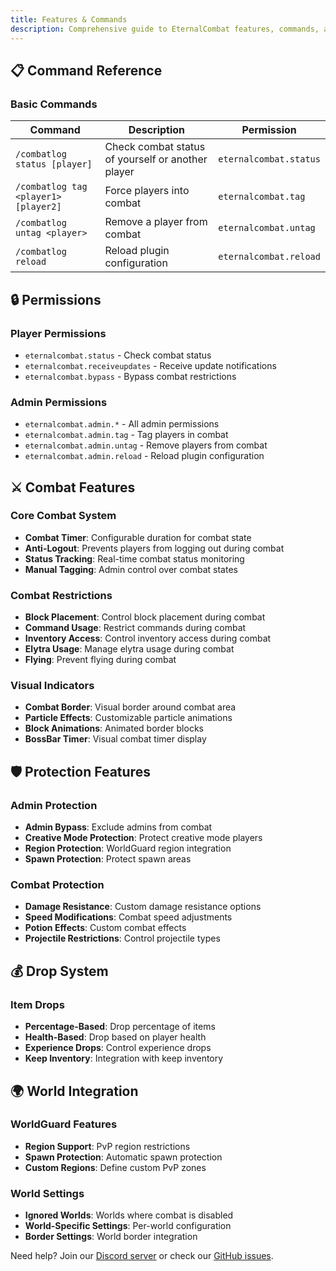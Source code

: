 ```yaml
---
title: Features & Commands
description: Comprehensive guide to EternalCombat features, commands, and permissions
---
```


## 📋 Command Reference

### Basic Commands

| Command | Description | Permission |
|---------|-------------|------------|
| `/combatlog status [player]` | Check combat status of yourself or another player | `eternalcombat.status` |
| `/combatlog tag <player1> [player2]` | Force players into combat | `eternalcombat.tag` |
| `/combatlog untag <player>` | Remove a player from combat | `eternalcombat.untag` |
| `/combatlog reload` | Reload plugin configuration | `eternalcombat.reload` |

## 🔒 Permissions

### Player Permissions

- `eternalcombat.status` - Check combat status
- `eternalcombat.receiveupdates` - Receive update notifications
- `eternalcombat.bypass` - Bypass combat restrictions

### Admin Permissions

- `eternalcombat.admin.*` - All admin permissions
- `eternalcombat.admin.tag` - Tag players in combat
- `eternalcombat.admin.untag` - Remove players from combat
- `eternalcombat.admin.reload` - Reload plugin configuration

## ⚔️ Combat Features

### Core Combat System

- **Combat Timer**: Configurable duration for combat state
- **Anti-Logout**: Prevents players from logging out during combat
- **Status Tracking**: Real-time combat status monitoring
- **Manual Tagging**: Admin control over combat states

### Combat Restrictions

- **Block Placement**: Control block placement during combat
- **Command Usage**: Restrict commands during combat
- **Inventory Access**: Control inventory access during combat
- **Elytra Usage**: Manage elytra usage during combat
- **Flying**: Prevent flying during combat

### Visual Indicators

- **Combat Border**: Visual border around combat area
- **Particle Effects**: Customizable particle animations
- **Block Animations**: Animated border blocks
- **BossBar Timer**: Visual combat timer display

## 🛡️ Protection Features

### Admin Protection

- **Admin Bypass**: Exclude admins from combat
- **Creative Mode Protection**: Protect creative mode players
- **Region Protection**: WorldGuard region integration
- **Spawn Protection**: Protect spawn areas

### Combat Protection

- **Damage Resistance**: Custom damage resistance options
- **Speed Modifications**: Combat speed adjustments
- **Potion Effects**: Custom combat effects
- **Projectile Restrictions**: Control projectile types

## 💰 Drop System

### Item Drops

- **Percentage-Based**: Drop percentage of items
- **Health-Based**: Drop based on player health
- **Experience Drops**: Control experience drops
- **Keep Inventory**: Integration with keep inventory

## 🌍 World Integration

### WorldGuard Features

- **Region Support**: PvP region restrictions
- **Spawn Protection**: Automatic spawn protection
- **Custom Regions**: Define custom PvP zones

### World Settings

- **Ignored Worlds**: Worlds where combat is disabled
- **World-Specific Settings**: Per-world configuration
- **Border Settings**: World border integration

<Alert type="info">
 Need help? Join our <a href="https://discord.gg/FQ7jmGBd6c">Discord server</a> or check our <a href="https://github.com/EternalCodeTeam/EternalCombat/issues">GitHub issues</a>.
</Alert>